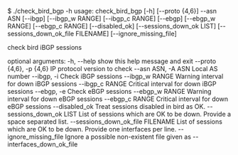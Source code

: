 $ ./check_bird_bgp -h
usage: check_bird_bgp [-h] [--proto {4,6}] --asn ASN [--ibgp] [--ibgp_w RANGE]
                      [--ibgp_c RANGE] [--ebgp] [--ebgp_w RANGE]
                      [--ebgp_c RANGE] [--disabled_ok]
                      [--sessions_down_ok LIST]
                      [--sessions_down_ok_file FILENAME]
                      [--ignore_missing_file]

check bird iBGP sessions

optional arguments:
  -h, --help            show this help message and exit
  --proto {4,6}, -p {4,6}
                        IP protocol version to check
  --asn ASN, -A ASN     Local AS number
  --ibgp, -i            Check iBGP sessions
  --ibgp_w RANGE        Warning interval for down iBGP sessions
  --ibgp_c RANGE        Critical interval for down iBGP sessions
  --ebgp, -e            Check eBGP sessions
  --ebgp_w RANGE        Warning interval for down eBGP sessions
  --ebgp_c RANGE        Critical interval for down eBGP sessions
  --disabled_ok         Treat sessions disabled in bird as OK.
  --sessions_down_ok LIST
                        List of sessions which are OK to be down. Provide a
                        space separated list.
  --sessions_down_ok_file FILENAME
                        List of sessions which are OK to be down. Provide one
                        interfaces per line.
  --ignore_missing_file
                        Ignore a possible non-existent file given as
                        --interfaces_down_ok_file
